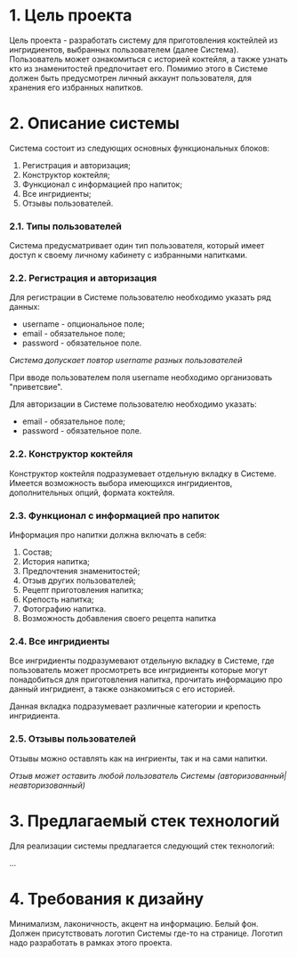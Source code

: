 # 1. Цель проекта

Цель проекта - разработать систему для приготовления коктейлей из ингридиентов, выбранных пользователем (далее Система). Пользователь может
ознакомиться с историей коктейля, а также узнать кто из знаменитостей предпочитает его. Помимио этого в Системе должен быть предусмотрен
личный аккаунт пользователя, для хранения его избранных напитков. 

# 2. Описание системы

Система состоит из следующих основных функциональных блоков:

1. Регистрация и авторизация;
2. Конструктор коктейля;
3. Функционал с информацией про напиток;
4. Все ингридиенты;
5. Отзывы пользователей. 

### 2.1. Типы пользователей

Система предусматривает один тип пользователя, который имеет доступ к своему личному кабинету с избранными напитками. 

### 2.2. Регистрация и авторизация

Для регистрации в Системе пользователю необходимо указать ряд данных:

- username - опциональное поле;
- email - обязательное поле;
- password - обязательное поле. 

*Система допускает повтор username разных пользователей* 
 
При вводе пользователем поля username необходимо организовать "приветсвие". 

Для авторизации в Системе пользователю необходимо указать:

- email - обязательное поле;
- password - обязательное поле. 

### 2.2. Конструктор коктейля

Конструктор коктейля подразумевает отдельную вкладку в Системе. Имеется возможность выбора имеющихся ингридиентов, дополнительных опций,
формата коктейля. 

### 2.3. Функционал с информацией про напиток

Информация про напитки должна включать в себя:

1. Состав;
2. История напитка;
3. Предпочтения знаменитостей;
4. Отзыв других пользователей;
5. Рецепт приготовления напитка;
6. Крепость напитка;
7. Фотографию напитка.
8. Возможность добавления своего рецепта напитка 

### 2.4. Все ингридиенты

Все ингридиенты подразумевают отдельную вкладку в Системе, где пользователь может просмотреть все ингридиенты которые могут понадобиться для
приготовления напитка, прочитать информацию про данный ингридиент, а также ознакомиться с его историей. 

Данная вкладка подразумевает различные категории и крепость ингридиента. 

### 2.5. Отзывы пользователей

Отзывы можно оставлять как на ингриенты, так и на сами напитки. 

*Отзыв может оставить любой пользователь Системы (авторизованный|неавторизованный)*

# 3. Предлагаемый стек технологий

Для реализации системы предлагается следующий стек технологий:

...

# 4. Требования к дизайну

Минимализм, лаконичность, акцент на информацию. 
Белый фон. Должен присутствовать логотип Системы где-то на странице. Логотип надо разработать в рамках этого проекта.
